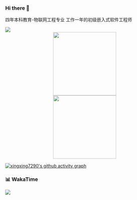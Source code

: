 ### Hi there 👋


四年本科教育-物联网工程专业
工作一年的初级嵌入式软件工程师 










<img src="https://readme-typing-svg.herokuapp.com/?lines=Welcome,%20visitor!;Hello%20Github%20World!&font=Roboto" />

<div align="center"> <img height="200px" src="https://github-readme-stats.vercel.app/api?username=xingxing7290&show_icons=true&theme=dark&count_private=true" /> </div>

<div align="center"> <img height="200px" src="https://github-readme-stats.vercel.app/api/top-langs/?username=xingxing7290&theme=dark&layout=compact" /> </div>


[![xingxing7290's github activity graph](https://github-readme-activity-graph.vercel.app/graph?username=xingxing7290&theme=dracula)](https://github.com/xingxing7290/github-readme-activity-graph)




### 📊 WakaTime

<picture>
  <source
    srcset="https://github-readme-stats.vercel.app/api/wakatime?username=xingxing7290&layout=compact&text_color=f0f6fc&bg_color=00000000&hide_border=true&hide_title=true"
    media="(prefers-color-scheme: dark)"
  />
  <source
    srcset="https://github-readme-stats.vercel.app/api/wakatime?username=xingxing7290&layout=compact&text_color=1f2328&bg_color=00000000&hide_border=true&hide_title=true"
    media="(prefers-color-scheme: light)"
  />
  <img src="https://github-readme-stats.vercel.app/api/wakatime?username=xingxing7290&layout=compact&text_color=f0f6fc&bg_color=00000000&hide_border=true&hide_title=true" />

</picture>










<!--
**xingxing7290/xingxing7290** is a ✨ _special_ ✨ repository because its `README.md` (this file) appears on your GitHub profile.

Here are some ideas to get you started:

- 🔭 I’m currently working on ...
- 🌱 I’m currently learning ...
- 👯 I’m looking to collaborate on ...
- 🤔 I’m looking for help with ...
- 💬 Ask me about ...
- 📫 How to reach me: ...
- 😄 Pronouns: ...
- ⚡ Fun fact: ...
-->
